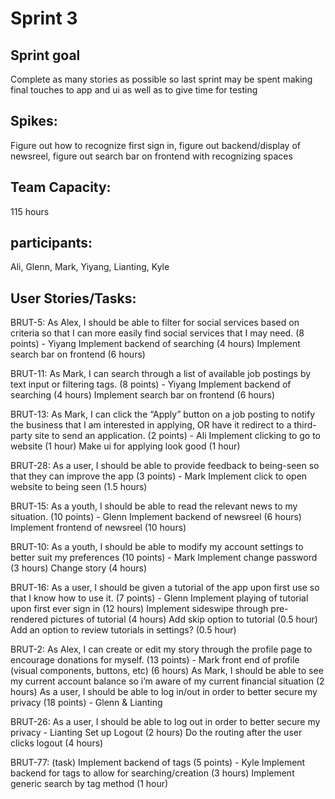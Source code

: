 # Sprint 3

## Sprint goal
Complete as many stories as possible so last sprint may be spent making final touches to app and ui as well as to give time for testing

## Spikes: 
Figure out how to recognize first sign in, figure out backend/display of newsreel, figure out search bar on frontend with recognizing spaces

## Team Capacity: 
115 hours

## participants: 
Ali, Glenn, Mark, Yiyang, Lianting, Kyle

## User Stories/Tasks:

BRUT-5: As Alex, I should be able to filter for social services based on criteria so that I can more easily find social services that I may need. (8 points) - Yiyang
	Implement backend of searching (4 hours)
	Implement search bar on frontend (6 hours) 

BRUT-11: As Mark, I can search through a list of available job postings by text input or filtering tags. (8 points) - Yiyang 
	Implement backend of searching (4 hours)
	Implement search bar on frontend (6 hours) 

BRUT-13: As Mark, I can click the “Apply” button on a job posting to notify the business that I am interested in applying, OR have it redirect to a third-party site to send an application. (2 points) - Ali
	Implement clicking to go to website (1 hour)
	Make ui for applying look good (1 hour)

BRUT-28: As a user, I should be able to provide feedback to being-seen so that they can improve the app (3 points) - Mark
	Implement click to open website to being seen (1.5 hours)

BRUT-15: As a youth, I should be able to read the relevant news to my situation. (10 points) - Glenn
	Implement backend of newsreel (6 hours)
	Implement frontend of newsreel (10 hours)

BRUT-10: As a youth, I should be able to modify my account settings to better suit my preferences (10 points) - Mark
	Implement change password (3 hours)
	Change story (4 hours)

BRUT-16: As a user, I should be given a tutorial of the app upon first use so that I know how to use it. (7 points) - Glenn
	Implement playing of tutorial upon first ever sign in (12 hours)
	Implement sideswipe through pre-rendered pictures of tutorial (4 hours) 
	Add skip option to tutorial (0.5 hour)
	Add an option to review tutorials in settings? (0.5 hour)
  
BRUT-2: As Alex, I can create or edit my story through the profile page to encourage donations for myself. (13 points) - Mark
  front end of profile (visual components, buttons, etc) (6 hours)
  As Mark, I should be able to see my current account balance so i’m aware of my current financial situation (2 hours)
  As a user, I should be able to log in/out in order to better secure my privacy (18 points) - Glenn & Lianting

BRUT-26: As a user, I should be able to log out in order to better secure my privacy - Lianting
  Set up Logout (2 hours)
  Do the routing after the user clicks logout (4 hours)
 
 BRUT-77: (task) Implement backend of tags (5 points) - Kyle
  Implement backend for tags to allow for searching/creation (3 hours)
  Implement generic search by tag method (1 hour)
